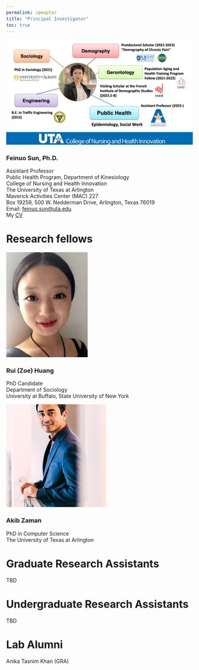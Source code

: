 ```yaml
---
permalink: /people/
title: "Principal Investigator"
toc: true
---
```

![](profile.png)

### Feinuo Sun, Ph.D.
Assistant Professor\
Public Health Program, Department of Kinesiology\
College of Nursing and Health Innovation\
The University of Texas at Arlington\
Maverick Activities Center (MAC) 227\
Box 19259, 500 W. Nedderman Drive, Arlington, Texas 76019\
Email: feinuo.sun@uta.edu\
My [CV](https://github.com/feinuosun/she-lab/blob/main/assets/images/CV_Sun_Feb%202024.pdf)

# Research fellows
![](zoe.jpeg)
### Rui (Zoe) Huang
PhD Candidate\
Department of Sociology\
University at Buffalo, State University of New York

![](akib.jpeg)
### Akib Zaman
PhD in Computer Science\
The University of Texas at Arlington

# Graduate Research Assistants
TBD
# Undergraduate Research Assistants
TBD

# Lab Alumni
Anika Tasnim Khan (GRA)

